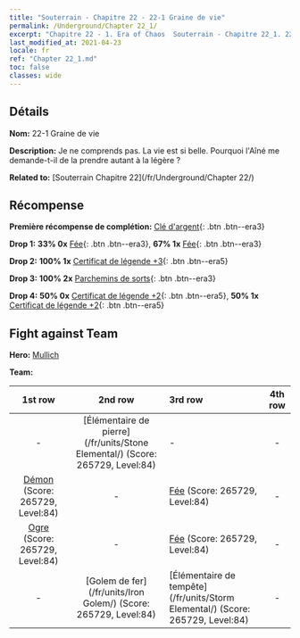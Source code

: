 ```yaml
---
title: "Souterrain - Chapitre 22 - 22-1 Graine de vie"
permalink: /Underground/Chapter 22_1/
excerpt: "Chapitre 22 - 1. Era of Chaos  Souterrain - Chapitre 22_1. 22-1 Graine de vie"
last_modified_at: 2021-04-23
locale: fr
ref: "Chapter 22_1.md"
toc: false
classes: wide
---
```


## Détails

 **Nom:** 22-1 Graine de vie

 **Description:** Je ne comprends pas. La vie est si belle. Pourquoi l'Aîné me demande-t-il de la prendre autant à la légère ?

 **Related to:** [Souterrain Chapitre 22](/fr/Underground/Chapter 22/)

## Récompense

 **Première récompense de complétion:** [Clé d'argent](/ItemsFR/con_693/){: .btn .btn--era3}

 **Drop 1:** **33% 0x** [Fée](/ItemsFR/unt_262/){: .btn .btn--era3}, **67% 1x** [Fée](/ItemsFR/unt_262/){: .btn .btn--era3}

 **Drop 2:** **100% 1x** [Certificat de légende +3](/ItemsFR/mat_88/){: .btn .btn--era5}

 **Drop 3:** **100% 2x** [Parchemins de sorts](/ItemsFR/con_694/){: .btn .btn--era3}

 **Drop 4:** **50% 0x** [Certificat de légende +2](/ItemsFR/mat_81/){: .btn .btn--era5}, **50% 1x** [Certificat de légende +2](/ItemsFR/mat_81/){: .btn .btn--era5}


## Fight against Team
 **Hero:** [Mullich](/fr/heroes/Mullich/)

 **Team:**


  | 1st row | 2nd row | 3rd row | 4th row |
  |:----:|:----:|:----|:----:|
  | - | [Élémentaire de pierre](/fr/units/Stone Elemental/) (Score: 265729, Level:84)  | - | - |
  | [Démon](/fr/units/Demon/) (Score: 265729, Level:84)  | - | [Fée](/fr/units/Sprite/) (Score: 265729, Level:84)  | - |
  | [Ogre](/fr/units/Ogre/) (Score: 265729, Level:84)  | - | [Fée](/fr/units/Sprite/) (Score: 265729, Level:84)  | - |
  | - | [Golem de fer](/fr/units/Iron Golem/) (Score: 265729, Level:84)  | [Élémentaire de tempête](/fr/units/Storm Elemental/) (Score: 265729, Level:84)  | - |


